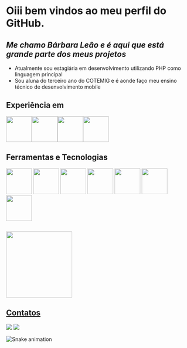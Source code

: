 # Oiii bem vindos ao meu perfil do GitHub.

## _Me chamo Bárbara Leão e é aqui que está grande parte dos meus projetos_

- Atualmente sou estagiária em desenvolvimento utilizando PHP como linguagem principal
- Sou aluna do terceiro ano do COTEMIG e é aonde faço meu ensino técnico de desenvolvimento mobile

## Experiência em       
<img src="https://cdn.jsdelivr.net/gh/devicons/devicon/icons/php/php-plain.svg" width = "70px" /><img src="https://cdn.jsdelivr.net/gh/devicons/devicon/icons/microsoftsqlserver/microsoftsqlserver-plain-wordmark.svg"  width = "70px" /><img src="https://cdn.jsdelivr.net/gh/devicons/devicon/icons/html5/html5-original-wordmark.svg"   width = "70px"/><img src="https://cdn.jsdelivr.net/gh/devicons/devicon/icons/css3/css3-original-wordmark.svg"   width = "70px"/>
                                          
## Ferramentas e Tecnologias
<img src="https://cdn.jsdelivr.net/gh/devicons/devicon/icons/csharp/csharp-original.svg"  width = "70px" /> <img src="https://cdn.jsdelivr.net/gh/devicons/devicon/icons/javascript/javascript-original.svg"  width = "70px"/> <img src="https://cdn.jsdelivr.net/gh/devicons/devicon/icons/kotlin/kotlin-original.svg"   width = "70px"/> <img src="https://cdn.jsdelivr.net/gh/devicons/devicon/icons/swift/swift-original.svg"   width = "70px" /> <img src="https://cdn.jsdelivr.net/gh/devicons/devicon/icons/mysql/mysql-original-wordmark.svg"   width = "70px" /> <img src="https://cdn.jsdelivr.net/gh/devicons/devicon/icons/nodejs/nodejs-plain-wordmark.svg"  width = "70px" /> <img src="https://cdn.jsdelivr.net/gh/devicons/devicon/icons/express/express-original.svg" width = "70px"/>
          
##     
<div>
<a href="https://github.com/baravra">
<img height="180em" src="https://github-readme-stats.vercel.app/api/top-langs/?username=baravra&layout=compact&langs_count=7&theme=dracula"/>
</div>  
 
## Contatos
<a href="https://instagram.com/barbleaos" target="_blank"><img src="https://img.shields.io/badge/-Instagram-%23E4405F?style=for-the-badge&logo=instagram&logoColor=white" target="_blank"></a>
<a href = "mailto:barbaraleao0606@gmail.com"><img src="https://img.shields.io/badge/Gmail-D14836?style=for-the-badge&logo=gmail&logoColor=white" target="_blank"></a>


![Snake animation](https://github.com/baravra/baravra/blob/output/github-contribution-grid-snake.svg)
